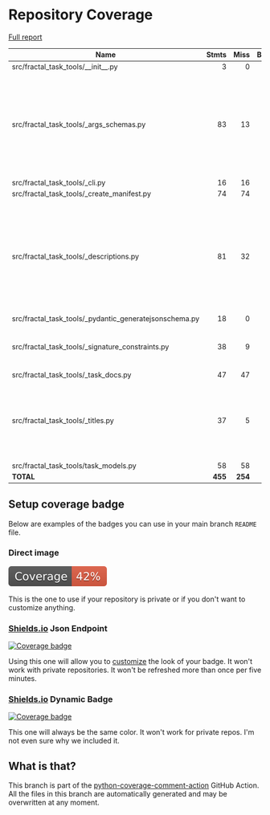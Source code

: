 # Repository Coverage

[Full report](https://htmlpreview.github.io/?https://github.com/fractal-analytics-platform/fractal-task-tools/blob/python-coverage-comment-action-data/htmlcov/index.html)

| Name                                                       |    Stmts |     Miss |   Branch |   BrPart |   Cover |   Missing |
|----------------------------------------------------------- | -------: | -------: | -------: | -------: | ------: | --------: |
| src/fractal\_task\_tools/\_\_init\_\_.py                   |        3 |        0 |        0 |        0 |    100% |           |
| src/fractal\_task\_tools/\_args\_schemas.py                |       83 |       13 |       30 |        7 |     79% |49-50, 59, 104->124, 127-129, 139->144, 154->163, 176-194 |
| src/fractal\_task\_tools/\_cli.py                          |       16 |       16 |        6 |        0 |      0% |      1-58 |
| src/fractal\_task\_tools/\_create\_manifest.py             |       74 |       74 |       30 |        0 |      0% |     5-181 |
| src/fractal\_task\_tools/\_descriptions.py                 |       81 |       32 |       34 |        9 |     56% |28, 53, 58, 63, 66, 72->76, 113->117, 139, 143-165, 183, 191, 218-237 |
| src/fractal\_task\_tools/\_pydantic\_generatejsonschema.py |       18 |        0 |        4 |        1 |     95% |    27->32 |
| src/fractal\_task\_tools/\_signature\_constraints.py       |       38 |        9 |       16 |        6 |     69% |39, 44->49, 52-58, 77, 83, 87, 98 |
| src/fractal\_task\_tools/\_task\_docs.py                   |       47 |       47 |       16 |        0 |      0% |     2-110 |
| src/fractal\_task\_tools/\_titles.py                       |       37 |        5 |       22 |        8 |     78% |22->28, 31-33, 34->39, 65->70, 75->79, 83->81, 89-92, 95->100 |
| src/fractal\_task\_tools/task\_models.py                   |       58 |       58 |        0 |        0 |      0% |      1-94 |
|                                                  **TOTAL** |  **455** |  **254** |  **158** |   **31** | **42%** |           |


## Setup coverage badge

Below are examples of the badges you can use in your main branch `README` file.

### Direct image

[![Coverage badge](https://raw.githubusercontent.com/fractal-analytics-platform/fractal-task-tools/python-coverage-comment-action-data/badge.svg)](https://htmlpreview.github.io/?https://github.com/fractal-analytics-platform/fractal-task-tools/blob/python-coverage-comment-action-data/htmlcov/index.html)

This is the one to use if your repository is private or if you don't want to customize anything.

### [Shields.io](https://shields.io) Json Endpoint

[![Coverage badge](https://img.shields.io/endpoint?url=https://raw.githubusercontent.com/fractal-analytics-platform/fractal-task-tools/python-coverage-comment-action-data/endpoint.json)](https://htmlpreview.github.io/?https://github.com/fractal-analytics-platform/fractal-task-tools/blob/python-coverage-comment-action-data/htmlcov/index.html)

Using this one will allow you to [customize](https://shields.io/endpoint) the look of your badge.
It won't work with private repositories. It won't be refreshed more than once per five minutes.

### [Shields.io](https://shields.io) Dynamic Badge

[![Coverage badge](https://img.shields.io/badge/dynamic/json?color=brightgreen&label=coverage&query=%24.message&url=https%3A%2F%2Fraw.githubusercontent.com%2Ffractal-analytics-platform%2Ffractal-task-tools%2Fpython-coverage-comment-action-data%2Fendpoint.json)](https://htmlpreview.github.io/?https://github.com/fractal-analytics-platform/fractal-task-tools/blob/python-coverage-comment-action-data/htmlcov/index.html)

This one will always be the same color. It won't work for private repos. I'm not even sure why we included it.

## What is that?

This branch is part of the
[python-coverage-comment-action](https://github.com/marketplace/actions/python-coverage-comment)
GitHub Action. All the files in this branch are automatically generated and may be
overwritten at any moment.